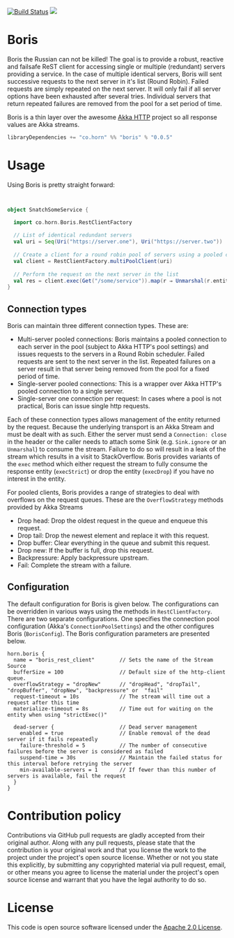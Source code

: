 [![Build Status](https://travis-ci.org/8eo/boris.svg?branch=development)](https://travis-ci.org/8eo/boris)
[<img src="https://img.shields.io/badge/horn-%3EBoris%E2%80%85the%E2%80%85Russian-green.svg">](https://horn.co/%3EBoris%E2%80%85the%E2%80%85Russian)

# Boris #
Boris the Russian can not be killed! The goal is to provide a robust, reactive and 
failsafe ReST client for accessing single or  multiple (redundant) servers providing a service.
In the case of multiple identical servers, Boris will sent successive requests to the next server
in it's list (Round Robin). Failed requests are simply repeated on the next server.
It will only fail if all server options have been exhausted after several tries. 
Individual servers that return repeated failures are removed from the pool for a set 
period of time.

Boris is a thin layer over the awesome [Akka HTTP](http://doc.akka.io/docs/akka-http/current/scala.html)
project so all response values are Akka streams.

```scala
libraryDependencies += "co.horn" %% "boris" % "0.0.5"
```

# Usage
Using Boris is pretty straight forward:

```scala


object SnatchSomeService {

  import co.horn.Boris.RestClientFactory
  
  // List of identical redundant servers
  val uri = Seq(Uri("https://server.one"), Uri("https://server.two"))
  
  // Create a client for a round robin pool of servers using a pooled connection to each server
  val client = RestClientFactory.multiPoolClient(uri)
  
  // Perform the request on the next server in the list
  val res = client.exec(Get("/some/service")).map(r ⇒ Unmarshal(r.entity).to[String])
}
```

## Connection types
Boris can maintain three different connection types. These are:

* Multi-server pooled connections: Boris maintains a pooled connection to each server in the pool
(subject to Akka HTTP's pool settings) and issues requests to the servers in a Round Robin scheduler. 
Failed requests are sent to the next server in the list. Repeated failures on a server result in that
server being removed from the pool for a fixed period of time.
* Single-server pooled connections: This is a wrapper over Akka HTTP's pooled connection to a single 
server.
* Single-server one connection per request: In cases where a pool is not practical, Boris can
issue single http requests.

Each of these connection types allows management of the entity returned by the request. Because
the underlying transport is an Akka Stream and must be dealt with as such. Either the server 
must send a `Connection: close` in the header or the caller needs to attach some Sink (e.g. 
`Sink.ignore` or an `Unmarshal`) to consume the stream. Failure to do so will result in a leak
of the stream which results in a visit to StackOverflow. Boris provides variants of the `exec` 
method which either request the stream to fully consume the response entity (`execStrict`) or
drop the entity (`execDrop`) if you have no interest in the entity.

For pooled clients, Boris provides a range of strategies to deal with overflows on the request
queues. These are the `OverflowStrategy` methods provided by Akka Streams

* Drop head: Drop the oldest request in the queue and enqueue this request.
* Drop tail: Drop the newest element and replace it with this request.
* Drop buffer: Clear everything in the queue and submit this request.
* Drop new: If the buffer is full, drop this request.
* Backpressure: Apply backpressure upstream.
* Fail: Complete the stream with a failure.

## Configuration ##

The default configuration for Boris is given below. The configurations can be overridden
in various ways using the methods in `RestClientFactory`. There are two separate configurations. 
One specifies the connection pool configuration (Akka's `ConnectionPoolSettings`) and the other configures
Boris (`BorisConfig`). The Boris configuration parameters are presented below.

```hocon
horn.boris {
  name = "boris_rest_client"        // Sets the name of the Stream Source
  bufferSize = 100                  // Default size of the http-client queue.
  overflowStrategy = "dropNew"      // "dropHead", "dropTail", "dropBuffer", "dropNew", "backpressure" or  "fail"
  request-timeout = 10s             // The stream will time out a request after this time
  materialize-timeout = 8s          // Time out for waiting on the entity when using "strictExec()"

  dead-server {                     // Dead server management
    enabled = true                  // Enable removal of the dead server if it fails repeatedly
    failure-threshold = 5           // The number of consecutive failures before the server is considered as failed
    suspend-time = 30s              // Maintain the failed status for this interval before retrying the server
    min-available-servers = 1       // If fewer than this number of servers is available, fail the request
  }
}
```



# Contribution policy #

Contributions via GitHub pull requests are gladly accepted from their original
author. Along with any pull requests, please state that the contribution is your
original work and that you license the work to the project under the project's
open source license. Whether or not you state this explicitly, by submitting any
copyrighted material via pull request, email, or other means you agree to
license the material under the project's open source license and warrant that
you have the legal authority to do so.

# License #

This code is open source software licensed under the [Apache 2.0 License]("http://www.apache.org/licenses/LICENSE-2.0.html").
